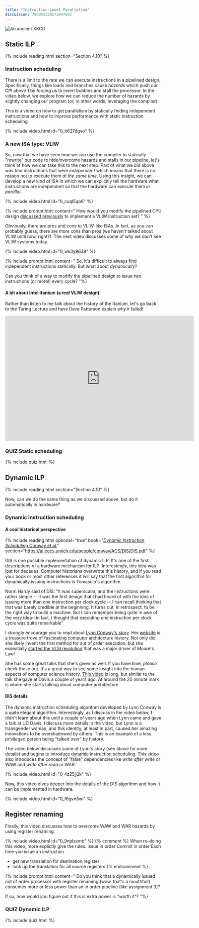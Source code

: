 ```yaml
---
title: "Instruction-Level Parallelism"
discussion: 796055828573847602
---
```


![An ancient XKCD](https://imgs.xkcd.com/comics/paths.jpg)

## Static ILP

{% include reading.html section="Section 4.10" %}

### Instruction scheduling

There is a limit to the rate we can execute instructions in a pipelined design.
Specifically, things like loads and branches cause *hazards* which push our CPI above 1 by forcing us to insert bubbles and stall the processor.
In the video below, we explore how we can reduce the number of hazards by slightly changing our program (or, in other words, leveraging the compiler).

This is a video on how to get parallelism by statically finding independent instructions and how to improve performance with static instruction scheduling.

{% include video.html id="0_h627dgvo" %}

### A new ISA type: VLIW

So, now that we have seen how we can use the compiler to statically "rewrite" our code to hide/overcome hazards and stalls in our pipeline, let's think of how we can take this to the next step.
Part of what we did above was find instructions that were *independent* which means that there is no reason not to execute them *at the same time*.
Using this insight, we can develop a new kind of ISA in which we can explicitly tell the hardware what instructions are independent so that the hardware can execute them *in parallel*.

{% include video.html id="0_cuql5qo6" %}

{% include prompt.html content="
How would you modify the pipelined CPU design [discussed previously](../pipelined) to implement a VLIW instruction set?
" %}

Obviously, there are pros and cons to VLIW-like ISAs.
In fact, as you can probably guess, there are more cons than pros (we haven't talked about VLIW until now, right?).
The next video discusses some of why we don't see VLIW systems today.

{% include video.html id="0_wk3y9639" %}

{% include prompt.html content="
So, it's difficult to always find independent instructions statically.
But what about *dynamically*?

Can you think of a way to modify the pipelined design to issue two instructions (or more!) every cycle?
"%}

#### A bit about Intel Itanium (a *real* VLIW design)

Rather than listen to me talk about the history of the Itanium, let's go back to the Turing Lecture and have Dave Patterson explain why it failed!

<iframe width="608" height="402" src="https://www.youtube.com/embed/3LVeEjsn8Ts?start=1456&end=1643" frameborder="0" allow="accelerometer; autoplay; encrypted-media; gyroscope; picture-in-picture" allowfullscreen></iframe>

### **QUIZ** Static scheduling

{% include quiz.html %}

## Dynamic ILP

{% include reading.html section="Section 4.10" %}

Now, can we do the same thing as we discussed above, but do it automatically in hardware?

### Dynamic instruction scheduling

#### A cool historical perspective

{% include reading.html optional="true" book="[*Dynamic Instruction Scheduling* Conway et al.](https://ai.eecs.umich.edu/people/conway/ACS/DIS/DIS.pdf)" section="https://ai.eecs.umich.edu/people/conway/ACS/DIS/DIS.pdf" %}

DIS is one possible implementation of dynamic ILP.
It's one of the first descriptions of a hardware mechanism for ILP.
Interestingly, this idea was lost for decades.
Computer historians overwrote this history, and if you read your book or most other references it will say that the first algorithm for dynamically issuing instructions is Tomasulo's algorithm.

Norm Hardy said of DIS: "It was superscalar, and the instructions were rather simple -- it was the first design that I had heard of with the idea of issuing more than one instruction per clock cycle -- I can recall thinking that that was barely credible at the beginning. It turns out, in retrospect, to be the right way to build a machine. But I can remember being quite in awe of the very idea--in fact, I thought that executing one instruction per clock cycle was quite remarkable"

I strongly encourage you to read about [Lynn Conway's story](https://ai.eecs.umich.edu/people/conway/Retrospective2.html#anchor100470).
Her [website](https://ai.eecs.umich.edu/people/conway/) is a treasure trove of fascinating computer architecture history.
Not only did she likely invent the first method for out of order execution, but she essentially [started the VLSI revolution](https://ai.eecs.umich.edu/people/conway/Retrospective3.html#anchor42852) that was a major driver of Moore's Law!

She has some great talks that she's given as well.
If you have time, *please* check these out.
It's a great way to see some insight into the human aspects of computer science history.
[This video](https://youtu.be/7ncuhRYmfJw) is long, but similar to the talk she gave at Davis a couple of years ago.
At around the 20 minute mark is where she starts talking about computer architecture.

#### DIS details

The dynamic instruction scheduling algorithm developed by Lynn Conway is a quite elegant algorithm.
Interestingly, as I discuss in the video below, **I** didn't learn about this until a couple of years ago when Lynn came and gave a talk at UC Davis.
I discuss more details in the video, but Lynn is a transgender woman, and this identity, at least in part, caused her amazing innovations to be overshadowed by others.
This is an example of a less privileged person being "talked over" by history.

The video below discusses some of Lynn's story (see above for more details) and begins to introduce dynamic instruction scheduling.
This video also introduces the concept of "false" dependencies like *write after write* or WAW and *write after read* or WAR.

{% include video.html id="0_4z25jj2k" %}

Now, this video dives deeper into the details of the DIS algorithm and how it can be implemented in hardware.

{% include video.html id="0_f6gvn5wi" %}

## Register renaming

Finally, this video discusses how to overcome WAW and WAR hazards by using register renaming.

{% include video.html id="0_9nplzxmb" %}
{% comment %}
When re-doing this video, more explictly give the rules.
Issue in order
Commit in order
Each time you issue an instruction
- get new translation for destination register
- look up the translation for all source registers
{% endcomment %}

{% include prompt.html content="
Do you think that a dynamically issued out of order processor with register renaming (wow, that's a mouthful!) consumes more or less power than an in order pipeline (like assignment 3)?

If so, how would you figure out if this is extra power is \"worth it\"?
"%}

### **QUIZ** Dynamic ILP

{% include quiz.html %}
